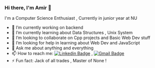 ### Hi there, I'm Amir 👋

I'm a Computer Science Enthusiast , Currently in junior year  at NU
- 🔭 I’m currently working on backend
- 🌱 I’m currently learning about Data Structures , Unix System 
- 👯 I’m looking to collaborate on Cpp projects and Basic Web Dev stuff
- 🤔 I’m looking for help in learning about Web Dev and JavaScript 
- 💬 Ask me about anything and everything 
- 📫 How to reach me:
[![Linkedin Badge](https://img.shields.io/badge/-LinkedIn-blue?style=flat-square&logo=Linkedin&logoColor=white&link=/)]() 
, [![Gmail Badge](https://img.shields.io/badge/-Gmail-c14438?style=flat-square&logo=Gmail&logoColor=white&link=mailto:amiribrahim646.com)](mailto:amiribrahim646@gmail.com)
- ⚡ Fun fact: Jack of all trades , Master of None ! 
